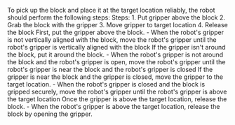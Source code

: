 To pick up the block and place it at the target location reliably, the robot should perform the following steps:
    Steps:  1. Put gripper above the block  2. Grab the block with the gripper  3. Move gripper to target location  4. Release the block
    First, put the gripper above the block.
    - When the robot's gripper is not vertically aligned with the block, move the robot's gripper until the robot's gripper is vertically aligned with the block
    If the gripper isn't around the block, put it around the block.
    - When the robot's gripper is not around the block and the robot's gripper is open, move the robot's gripper until the robot's gripper is near the block and the robot's gripper is closed
    If the gripper is near the block and the gripper is closed, move the gripper to the target location.
    - When the robot's gripper is closed and the block is gripped securely, move the robot's gripper until the robot's gripper is above the target location
    Once the gripper is above the target location, release the block.
    - When the robot's gripper is above the target location, release the block by opening the gripper.